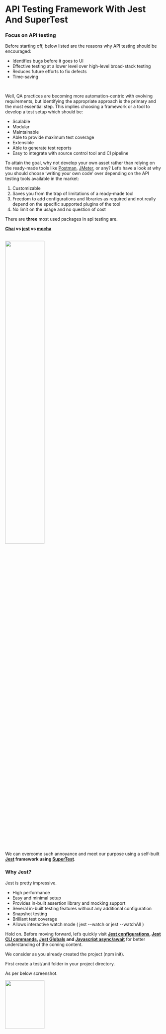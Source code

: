 # API Testing Framework With Jest And SuperTest

### Focus on API testing
Before starting off, below listed are the reasons why API testing should be encouraged:
* Identifies bugs before it goes to UI
* Effective testing at a lower level over high-level broad-stack testing
* Reduces future efforts to fix defects
* Time-saving
<br/>

Well, QA practices are becoming more automation-centric with evolving requirements, but identifying the appropriate approach is the primary and the most essential step. This implies choosing a framework or a tool to develop a test setup which should be:

* Scalable 
* Modular
* Maintainable
* Able to provide maximum test coverage
* Extensible
* Able to generate test reports
* Easy to integrate with source control tool and CI pipeline

To attain the goal, why not develop your own asset rather than relying on the ready-made tools like [Postman](https://www.postman.com/), [JMeter](https://jmeter.apache.org/), or any? Let’s have a look at why you should choose ‘writing your own code’ over depending on the API testing tools available in the market:


1. Customizable
2. Saves you from the trap of limitations of a ready-made tool
3. Freedom to add configurations and libraries as required and not really depend on the specific supported plugins of the tool
4. No limit on the usage and no question of cost

There are **three** most used packages in api testing are. 
 
 **[Chai](https://www.npmjs.com/package/chai) vs [jest](https://www.npmjs.com/package/jest) vs [mocha](https://www.npmjs.com/package/mocha)**
 
<br/>
<img src="../APITest/images/diff.png" style=" width:50% ; height:50% " >

We can overcome such annoyance and meet our purpose using a self-built **[Jest](https://www.npmjs.com/package/jest) framework using [SuperTest](https://www.npmjs.com/package/superset)**.

### Why Jest?
Jest is pretty impressive. 
* High performance
* Easy and minimal setup
* Provides in-built assertion library and mocking support
* Several in-built testing features without any additional configuration
* Snapshot testing
* Brilliant test coverage
* Allows interactive watch mode ( jest --watch or jest --watchAll )

Hold on. Before moving forward, let’s quickly visit **[Jest configurations](https://jest-bot.github.io/jest/docs/configuration.html), [Jest CLI commands](https://jestjs.io/docs/en/cli.html), [Jest Globals](https://jestjs.io/docs/en/api) and [Javascript async/await](https://javascript.info/async-await)** for better understanding of the coming content.

We consider as you already created the project (npm init).

First create a test/unit  folder in your project directory.

As per below screenshot.

<img src="../APITest/images/test.png" style=" width:50% ; height:20% ">
 
#### Setup  Packages 
* [Jest](https://jestjs.io/)
* [jest-stare](https://www.npmjs.com/package/jest-stare)
* [Jest-serial-runner](https://www.npmjs.com/package/jest-serial-runner)

We install these packages under  **devDependencies. You can see it in the package.json** file.

```
npm install jest jest-stare jest-serial-runner --save-dev
```

Tags to the scripts block in our package.json

```javascript
"scripts": {
    "start": "nodemon --ignore 'swagger.js'  index.js",
    "start-gendoc": "node swagger.js",
    "test": "NODE_ENV=test NODE_TLS_REJECT_UNAUTHORIZED=0 jest --reporters default jest-stare --coverage --detectOpenHandles --runInBand --testTimeout=60000 --config ./jest.config.js",
    "test:watch": "jest --verbose --watchAll",
 },
 ```
 
“test” and “test:watch” should be added.

**npm run test** command will invoke the test parameter with the following:

* NODE_TLS_REJECT_UNAUTHORIZED=0: ignores the SSL certificate
* jest: runs the framework with the configurations defined under Jest block
* --reporters: default jest-stare 
* --coverage: invokes test coverage
* --detectOpenHandles: for debugging
* --runInBand: serial execution of Jest tests
* --forceExit: to shut down cleanly
* --testTimeout = 60000 (custom timeout, default is 5000 milliseconds)
* --config ./jest.config.js : We use jest config file

 

### Jest configurations:
#### Note: This is customizable as per requirements.
Create a **jest.config.js** file in your project directory. We are using the jest.config.js file in the test script in package.json.  

```javascript
module.exports = {
    testEnvironment: 'node',
    moduleFileExtensions: [
      'ts',
      'tsx',
      'js',
      'jsx',
      'json',
      'node'
    ],
    // setupFiles: ['<rootDir>/test-teardown-globals.js'],
    verbose: true,
    coverageDirectory: "/Users/ashokdhokare/Documents/nodejs/test/",
    coverageReporters: ["html","text"],
    coverageThreshold: {
    global: {
            "branches": 100,
            "functions": 100,
            "lines": 100,
            "statements": 100
          }
        }
};
 
```
### Testing endpoints with SuperTest
[SuperTest](https://www.npmjs.com/package/supertest) is a node library, [superagent](https://www.npmjs.com/package/superagent) driven, to extensively test Restful web services. It hits the HTTP server to send requests (GET, POST, PATCH, PUT, DELETE ) and fetch responses.
 
Install SuperTest and save it as a dependency.

```bash
npm install supertest --save-dev
```
See your package.json  

``` javascript
"devDependencies": {
    "jest": "^29.3.1",
    "jest-serial-runner": "^1.2.1",
    "jest-stare": "^2.4.1",
    "supertest": "^6.3.3"
  }
```
Now we are ready to create our Jest tests with some defined conventions:

* describe block - assembles multiple tests or its
* test block - (an alias usually used is ‘it’) holds single test 
* expect() -  performs assertions 

It recognizes the test files in test/ folder
* with .test.js extension
* with .spec.js extension

We are testing on POST, GET, PUT and DELETE request api.

Let’s write **tests.test.js** file.  [Complete source code ](https://github.com/ASHoKuni/nodejsExample)
 
``` javascript
process.env.NODE_ENV = "test";
const supertest = require("supertest");
const { response } = require("../../index");
const app = require("../../index");
  const mongoose = require('mongoose');
// read data for global
const inputData = require("./inputdata");
const { deleteOne } = require("../../model/role");
const { disconnect } = require("mongoose");
 
let token;
describe("Role API's Testing : ", () => {
  beforeAll(async () => {
    await supertest(app)
      .post("/api/login")
      .send(inputData.defaultUser)
      .then((response) => {
        expect(response.statusCode).toBe(200);
        token = response._body.data.token;
       
      });
      
  });
 
  afterAll(async () => {
    await mongoose.disconnect(); 
  });
 
  describe("GET /api/getRoles", () => {
    test("it should get all the roles", async () => {
      await supertest(app)
        .get("/api/getRoles")
        .set({ Authorization: `Bearer ${token}` })
        .then((response) => {
          expect(response.statusCode).toBe(200);
         
        });
      
    });
  });
 
  describe("POST /api/getRoleById/:id", () => {
    test("it should get Role details by id", async () => {
      await supertest(app)
        .post("/api/getRoleById/" + inputData.id)
        .set({ Authorization: `Bearer ${token}` })
        .then((response) => {
          expect(response.statusCode).toBe(200);
         
        });
    });
  });
 
  describe("POST /api/createRole", () => {
    test("Create New Role", async () => {
      await supertest(app)
        .post("/api/createRole")
        .send(inputData.roleDetails)
        .set({ Authorization: `Bearer ${token}` })
        .then((response) => {
          if (response._body["message"] === "Role already exists") {
            expect(response.statusCode).toBe(401);
            expect(response._body["message"]).toEqual("Role already exists");
           
          } else {
            expect(response.statusCode).toBe(200);
            expect(response._body["message"]).toEqual(
              "Role created successfully"
            );
           
          }
        });
    });
  });
 
  describe("PUT /api/updateRole/:id", () => {
    test("Role Updated by role id", async () => {
      await supertest(app)
        .put("/api/updateRole/" + inputData.id)
        .send(inputData.updateRole)
        .set({ Authorization: `Bearer ${token}` })
        .then((response) => {
          expect(response.statusCode).toBe(200);
          expect(response._body["message"]).toEqual("Role update successfully");
          
        });
    });
  });
 
  describe("PUT /api/deleteRole/:id ", () => {
    test("Delete Role by id api", async () => {
      await supertest(app)
        .put("/api/deleteRole/" + inputData.deleteId)
        .set({ Authorization: `Bearer ${token}` })
        .then((response) => {
            expect(response.statusCode).toBe(200);
            expect(response._body["message"]).toEqual("Role delete successfully");
           
        });
    });
  });
});
 
 
```
Save the file in the test/unit folder.
And we are done with setting up a decent framework and just a command away!

```bash
npm test 
```
Once complete, the test results will be immediately visible on the terminal.

<img  src="../APITest/images/console1.png" style=" width:50% ; height:50% ">

<img  src="../APITest/images/console2.png" style=" width:50% ; height:50% ">

 
**Test results HTML report is also generated as index.html under jest-stare/**
<img title="a title" alt="Alt text" src="../APITest/images/testResult.png" style=" width:50% ; height:20% ">

 
And test coverage details are created under 
**coverageDirectory: "/Users/xxxx/Documents/nodejs/test/",**
 in the workspace. 
**coverageDirectory** path you can add in **jest.config.js** file.

<img title="a title" alt="Alt text" src="../APITest/images/cover.png" style=" width:50% ; height:20% ">
 

All done!
 
I hope you had a good read. Kindly spread the word. Happy coding!
 
 


